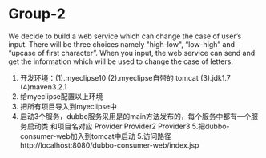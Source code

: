 # Group-2
We decide to build a web service which can change the case of user’s input. There will be three choices namely "high-low", “low-high” and “upcase of first character”. When you input, the web service can send and get the information which will be used to change the case of letters.
1. 开发环境：(1).myeclipse10    (2).myeclipse自带的 tomcat    (3).jdk1.7     (4)maven3.2.1
2. 给myeclipse配置以上环境
3. 把所有项目导入到myeclipse中
4. 启动3个服务，dubbo服务采用是的main方法发布的，每个服务中都有一个服务启动类 和项目名对应 Provider  Provider2  Provider3
5.把dubbo-consumer-web加入到tomcat中启动
5.访问路径  http://localhost:8080/dubbo-consumer-web/index.jsp
